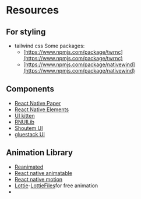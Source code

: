 # Resources

## For styling
- tailwind css
  Some packages:
  - [https://www.npmjs.com/package/twrnc](https://www.npmjs.com/package/twrnc)
  - [https://www.npmjs.com/package/nativewind](https://www.npmjs.com/package/nativewind)

## Components

- [React Native Paper](https://callstack.github.io/react-native-paper/docs/guides/getting-started)
- [React Native Elements](https://reactnativeelements.com/docs)
- [UI kitten](https://akveo.github.io/react-native-ui-kitten/docs/getting-started/what-is-ui-kitten#what-is-ui-kitten)
- [RNUILib](https://wix.github.io/react-native-ui-lib/)
- [Shoutem UI](https://shoutem.github.io/docs/ui-toolkit/components)
- [gluestack UI](https://gluestack.io/)

## Animation Library
- [Reanimated](https://docs.swmansion.com/react-native-reanimated/)
- [React native animatable](https://github.com/oblador/react-native-animatable)
- [React native motion](https://github.com/xotahal/react-native-motion)
- [Lottie](https://airbnb.io/lottie/#/)-[LottieFiles](https://lottiefiles.com/)for free animation
- 
